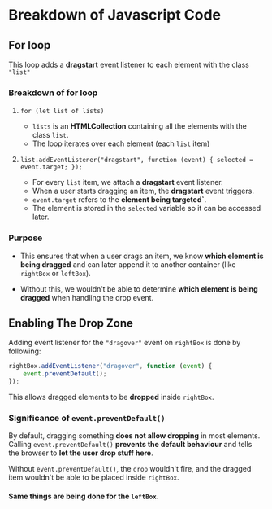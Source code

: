 # Breakdown of Javascript Code

## For loop

This loop adds a **dragstart** event listener to each element with the class `"list"`

### Breakdown of for loop

1. `for (let list of lists)`
    - `lists` is an **HTMLCollection** containing all the elements with the class `list`.
    - The loop iterates over each element (each `list` item)

2. `list.addEventListener("dragstart", function (event) { selected = event.target; });`

    - For every `list` item, we attach a **dragstart** event listener.
    - When a user starts dragging an item, the **dragstart** event triggers.
    - `event.target` refers to the **element being targeted`**.
    - The element is stored in the `selected` variable so it can be accessed later.

### Purpose

- This ensures that when a user drags an item, we know **which element is being dragged** and can later append it to another container (like `rightBox` or `leftBox`).

- Without this, we wouldn’t be able to determine **which element is being dragged** when handling the drop event.


## Enabling The Drop Zone

Adding event listener for the `"dragover"` event on `rightBox` is done by following:

```Javascript
rightBox.addEventListener("dragover", function (event) {
    event.preventDefault();
});
```

This allows dragged elements to be **dropped** inside `rightBox`.

### Significance of `event.preventDefault()`

By default, dragging something **does not allow dropping** in most elements. Calling `event.preventDefault()` **prevents the default behaviour** and tells the browser to **let the user drop stuff here**.

Without `event.preventDefault()`, the `drop` wouldn't fire, and the dragged item wouldn't be able to be placed inside `rightBox`.

#### Same things are being done for the `leftBox`.